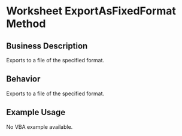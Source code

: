 # Worksheet ExportAsFixedFormat Method

## Business Description
Exports to a file of the specified format.

## Behavior
Exports to a file of the specified format.

## Example Usage
No VBA example available.